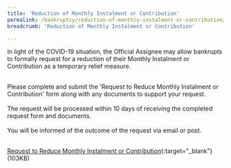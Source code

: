 ```yaml
---
title: 'Reduction of Monthly Instalment or Contribution'
permalink: /bankruptcy/reduction-of-monthly-instalment-or-contribution/
breadcrumb: 'Reduction of Monthly Instalment or Contribution'

---
```






In light of the COVID-19 situation, the Official Assignee may allow bankrupts to formally request for a reduction of their Monthly Instalment or Contribution as a temporary relief measure.<br><br>

Please complete and submit the 'Request to Reduce Monthly Instalment or Contribution' form along with any documents to support your request.<br><br>
The request will be processed within 10 days of receiving the completed request form and documents.<br><br>
You will be informed of the outcome of the request via email or post.  <br><br>

[Request to Reduce Monthly Instalment or Contribution](/files/ReduceMIMC-IID.pdf){:target="_blank"} (103KB)

